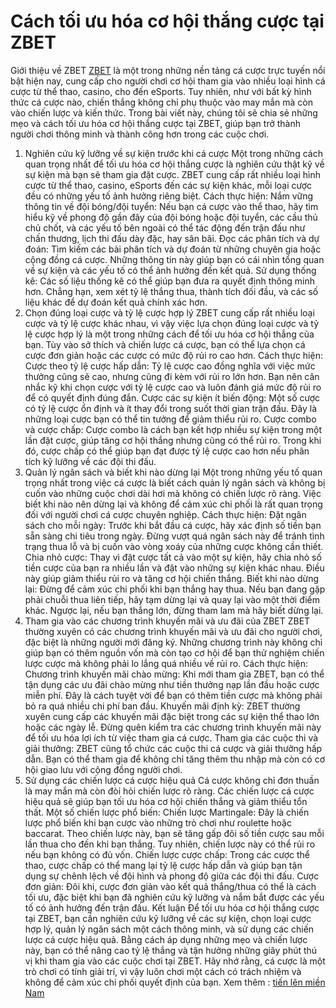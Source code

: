 # Cách tối ưu hóa cơ hội thắng cược tại ZBET
Giới thiệu về ZBET
<a href=" https://zbet100.win/"> ZBET</a> là một trong những nền tảng cá cược trực tuyến nổi bật hiện nay, cung cấp cho người chơi cơ hội tham gia vào nhiều loại hình cá cược từ thể thao, casino, cho đến eSports. Tuy nhiên, như với bất kỳ hình thức cá cược nào, chiến thắng không chỉ phụ thuộc vào may mắn mà còn vào chiến lược và kiến thức. Trong bài viết này, chúng tôi sẽ chia sẻ những mẹo và cách tối ưu hóa cơ hội thắng cược tại ZBET, giúp bạn trở thành người chơi thông minh và thành công hơn trong các cuộc chơi.
1. Nghiên cứu kỹ lưỡng về sự kiện trước khi cá cược
Một trong những cách quan trọng nhất để tối ưu hóa cơ hội thắng cược là nghiên cứu thật kỹ về sự kiện mà bạn sẽ tham gia đặt cược. ZBET cung cấp rất nhiều loại hình cược từ thể thao, casino, eSports đến các sự kiện khác, mỗi loại cược đều có những yếu tố ảnh hưởng riêng biệt.
Cách thực hiện:
Nắm vững thông tin về đội bóng/đội tuyển: Nếu bạn cá cược vào thể thao, hãy tìm hiểu kỹ về phong độ gần đây của đội bóng hoặc đội tuyển, các cầu thủ chủ chốt, và các yếu tố bên ngoài có thể tác động đến trận đấu như chấn thương, lịch thi đấu dày đặc, hay sân bãi.
Đọc các phân tích và dự đoán: Tìm kiếm các bài phân tích và dự đoán từ những chuyên gia hoặc cộng đồng cá cược. Những thông tin này giúp bạn có cái nhìn tổng quan về sự kiện và các yếu tố có thể ảnh hưởng đến kết quả.
Sử dụng thống kê: Các số liệu thống kê có thể giúp bạn đưa ra quyết định thông minh hơn. Chẳng hạn, xem xét tỷ lệ thắng thua, thành tích đối đầu, và các số liệu khác để dự đoán kết quả chính xác hơn.
2. Chọn đúng loại cược và tỷ lệ cược hợp lý
ZBET cung cấp rất nhiều loại cược và tỷ lệ cược khác nhau, vì vậy việc lựa chọn đúng loại cược và tỷ lệ cược hợp lý là một trong những cách để tối ưu hóa cơ hội thắng của bạn. Tùy vào sở thích và chiến lược cá cược, bạn có thể lựa chọn cá cược đơn giản hoặc các cược có mức độ rủi ro cao hơn.
Cách thực hiện:
Cược theo tỷ lệ cược hấp dẫn: Tỷ lệ cược cao đồng nghĩa với việc mức thưởng cũng sẽ cao, nhưng cũng đi kèm với rủi ro lớn hơn. Bạn nên cân nhắc kỹ khi chọn cược với tỷ lệ cược cao và luôn đánh giá mức độ rủi ro để có quyết định đúng đắn.
Cược các sự kiện ít biến động: Một số cược có tỷ lệ cược ổn định và ít thay đổi trong suốt thời gian trận đấu. Đây là những loại cược bạn có thể tin tưởng để giảm thiểu rủi ro.
Cược combo và cược chấp: Cược combo là cách bạn kết hợp nhiều sự kiện trong một lần đặt cược, giúp tăng cơ hội thắng nhưng cũng có thể rủi ro. Trong khi đó, cược chấp có thể giúp bạn đạt được tỷ lệ cược cao hơn nếu phân tích kỹ lưỡng về các đội thi đấu.
3. Quản lý ngân sách và biết khi nào dừng lại
Một trong những yếu tố quan trọng nhất trong việc cá cược là biết cách quản lý ngân sách và không bị cuốn vào những cuộc chơi dài hơi mà không có chiến lược rõ ràng. Việc biết khi nào nên dừng lại và không để cảm xúc chi phối là rất quan trọng đối với người chơi cá cược chuyên nghiệp.
Cách thực hiện:
Đặt ngân sách cho mỗi ngày: Trước khi bắt đầu cá cược, hãy xác định số tiền bạn sẵn sàng chi tiêu trong ngày. Đừng vượt quá ngân sách này để tránh tình trạng thua lỗ và bị cuốn vào vòng xoáy của những cược không cần thiết.
Chia nhỏ cược: Thay vì đặt cược tất cả vào một sự kiện, hãy chia nhỏ số tiền cược của bạn ra nhiều lần và đặt vào những sự kiện khác nhau. Điều này giúp giảm thiểu rủi ro và tăng cơ hội chiến thắng.
Biết khi nào dừng lại: Đừng để cảm xúc chi phối khi bạn thắng hay thua. Nếu bạn đang gặp phải chuỗi thua liên tiếp, hãy tạm dừng lại và quay lại vào một thời điểm khác. Ngược lại, nếu bạn thắng lớn, đừng tham lam mà hãy biết dừng lại.
4. Tham gia vào các chương trình khuyến mãi và ưu đãi của ZBET
ZBET thường xuyên có các chương trình khuyến mãi và ưu đãi cho người chơi, đặc biệt là những người mới đăng ký. Những chương trình này không chỉ giúp bạn có thêm nguồn vốn mà còn tạo cơ hội để bạn thử nghiệm chiến lược cược mà không phải lo lắng quá nhiều về rủi ro.
Cách thực hiện:
Chương trình khuyến mãi chào mừng: Khi mới tham gia ZBET, bạn có thể tận dụng các ưu đãi chào mừng như tiền thưởng nạp lần đầu hoặc cược miễn phí. Đây là cách tuyệt vời để bạn có thêm tiền cược mà không phải bỏ ra quá nhiều chi phí ban đầu.
Khuyến mãi định kỳ: ZBET thường xuyên cung cấp các khuyến mãi đặc biệt trong các sự kiện thể thao lớn hoặc các ngày lễ. Đừng quên kiểm tra các chương trình khuyến mãi này để tối ưu hóa lợi ích từ việc tham gia cá cược.
Tham gia các cuộc thi và giải thưởng: ZBET cũng tổ chức các cuộc thi cá cược và giải thưởng hấp dẫn. Bạn có thể tham gia để không chỉ tăng thêm thu nhập mà còn có cơ hội giao lưu với cộng đồng người chơi.
5. Sử dụng các chiến lược cá cược hiệu quả
Cá cược không chỉ đơn thuần là may mắn mà còn đòi hỏi chiến lược rõ ràng. Các chiến lược cá cược hiệu quả sẽ giúp bạn tối ưu hóa cơ hội chiến thắng và giảm thiểu tổn thất.
Một số chiến lược phổ biến:
Chiến lược Martingale: Đây là chiến lược phổ biến khi bạn cược vào những trò chơi như roulette hoặc baccarat. Theo chiến lược này, bạn sẽ tăng gấp đôi số tiền cược sau mỗi lần thua cho đến khi bạn thắng. Tuy nhiên, chiến lược này có thể rủi ro nếu bạn không có đủ vốn.
Chiến lược cược chấp: Trong các cược thể thao, cược chấp có thể mang lại tỷ lệ cược hấp dẫn và giúp bạn tận dụng sự chênh lệch về đội hình và phong độ giữa các đội thi đấu.
Cược đơn giản: Đôi khi, cược đơn giản vào kết quả thắng/thua có thể là cách tối ưu, đặc biệt khi bạn đã nghiên cứu kỹ lưỡng và nắm bắt được các yếu tố có ảnh hưởng đến trận đấu.
Kết luận
Để tối ưu hóa cơ hội thắng cược tại ZBET, bạn cần nghiên cứu kỹ lưỡng về các sự kiện, chọn loại cược hợp lý, quản lý ngân sách một cách thông minh, và sử dụng các chiến lược cá cược hiệu quả. Bằng cách áp dụng những mẹo và chiến lược này, bạn có thể nâng cao tỷ lệ thắng và tận hưởng những giây phút thú vị khi tham gia vào các cuộc chơi tại ZBET. Hãy nhớ rằng, cá cược là một trò chơi có tính giải trí, vì vậy luôn chơi một cách có trách nhiệm và không để cảm xúc chi phối quyết định của bạn.
Xem thêm : <a href=" https://zbet100.win/tien-len-mien-nam/"> tiến lên miền Nam</a>



